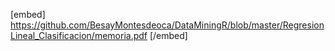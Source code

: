 [embed] https://github.com/BesayMontesdeoca/DataMiningR/blob/master/RegresionLineal_Clasificacion/memoria.pdf [/embed]
